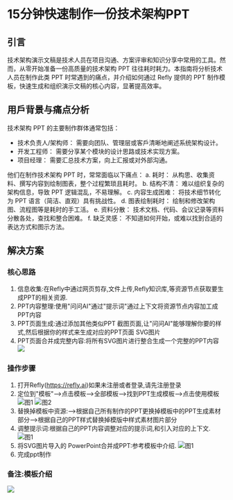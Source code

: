 # 15分钟快速制作一份技术架构PPT

## 引言

技术架构演示文稿是技术人员在项目沟通、方案评审和知识分享中常用的工具。然而，从零开始准备一份高质量的技术架构 PPT 往往耗时耗力。本指南将分析技术人员在制作此类 PPT 时常遇到的痛点，并介绍如何通过 Refly 提供的 PPT 制作模板，快速生成和组织演示文稿的核心内容，显著提高效率。

## 用戶背景与痛点分析

技术架构 PPT 的主要制作群体通常包括：
*   技术负责人/架构师： 需要向团队、管理层或客戶清晰地阐述系统架构设计。
*   开发工程师： 需要分享某个模块的设计思路或技术实现方案。
*   项目经理： 需要汇总技术方案，向上汇报或对外部沟通。

他们在制作技术架构 PPT 时，常常面临以下痛点：
a. 耗时： 从构思、收集资料、撰写内容到绘制图表，整个过程繁琐且耗时。
b. 结构不清： 难以组织复杂的架构信息，导致 PPT 逻辑混乱，不易理解。
c. 内容生成困难： 将技术细节转化为 PPT 语言（简洁、直观）具有挑战性。
d. 图表绘制耗时： 绘制和修改架构图、流程图等是耗时的手工活。
e. 资料分散： 技术文档、代码、会议记录等资料分散各处，查找和整合困难。
f. 缺乏灵感： 不知道如何开始，或难以找到合适的表达方式和图示方法。

## 解决方案

### 核心思路

1.  信息收集:在Refly中通过网⻚剪存,文件上传,Refly知识库,等资源节点获取要生成PPT的相关资源.
2.  PPT内容整理:使用"问问AI"通过"提示词"通过上下文将资源节点内容加工成PPT内容
3.  PPT⻚面生成:通过添加其他类似PPT 截图⻚面,让"问问AI"能够理解你要的样式,然后根据你的样式来生成对应的PPT⻚面 SVG图片
4.  PPT⻚面合并成完整内容:将所有SVG图片进行整合生成一个完整的PPT内容
![](/images/2025-04-27-11-20-24.webp)

### 操作步骤

1.  打开Refly(https://refly.ai)如果未注册或者登录,请先注册登录
2.  定位到"模板"-->点击模板-->全部模板-->找到PPT生成模板-->点击使用模板
![图1](/images/2025-04-27-11-20-35.webp)
![图2](/images/2025-04-27-11-20-44.webp)
3.  替换掉模板中资源:-->根据自己所有制作的PPT更换掉模板中的PPT生成素材部分-->根据自己的PPT样式替换掉模版中样式素材图片部分
4.  调整提示词:根据自己的PPT内容调整对应的提示词,和引入对应的上下文.
![图1](/images/2025-04-27-11-20-54.webp)
5.  将SVG图片导入的 PowerPoint合并成PPT:参考模板中介绍.
![图1](/images/2025-04-27-11-21-07.webp)
6.  完成ppt制作

### 备注:模板介绍
![](/images/2025-04-27-11-21-24.webp)